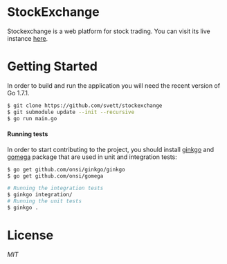 # StockExchange

Stockexchange is a web platform for stock trading. You can visit its live
instance [here](https://stockex.herokuapp.com/).

# Getting Started

In order to build and run the application you will need the recent version of Go 1.7.1.

```sh
$ git clone https://github.com/svett/stockexchange
$ git submodule update --init --recursive
$ go run main.go
```

#### Running tests

In order to start contributing to the project, you should install
[ginkgo](http://github.com/onsi/ginkgo) and
[gomega](http://github.com/ons/gomega) package that are used in unit and
integration tests:

```bash
$ go get github.com/onsi/ginkgo/ginkgo
$ go get github.com/onsi/gomega
```

```bash
# Running the integration tests
$ ginkgo integration/
# Running the unit tests
$ ginkgo .
```

# License

*MIT*
